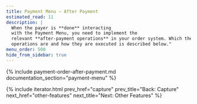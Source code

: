 ```yaml
---
title: Payment Menu – After Payment
estimated_read: 11
description: |
  When the payer is **done** interacting
  with the Payment Menu, you need to implement the
  relevant **after-payment operations** in your order system. Which these
  operations are and how they are executed is described below."
menu_order: 500
hide_from_sidebar: true
---
```


{% include payment-order-after-payment.md documentation_section="payment-menu" %}

{% include iterator.html prev_href="capture"
                         prev_title="Back: Capture"
                         next_href="other-features"
                         next_title="Next: Other Features" %}

[payment-order]: /payment-menu/payment-order
